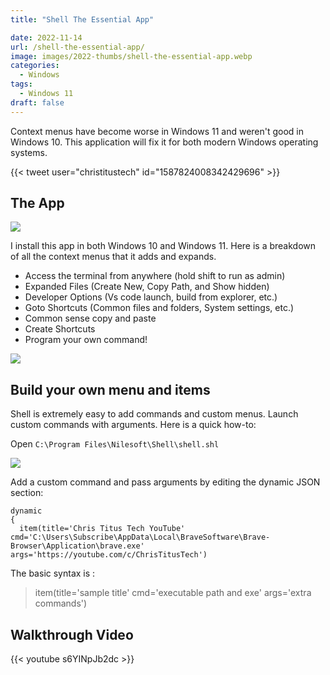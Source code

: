 ```yaml
---
title: "Shell The Essential App"

date: 2022-11-14
url: /shell-the-essential-app/
image: images/2022-thumbs/shell-the-essential-app.webp
categories:
  - Windows
tags:
  - Windows 11
draft: false
---
```

Context menus have become worse in Windows 11 and weren't good in Windows 10. This application will fix it for both modern Windows operating systems. 
<!--more-->

{{< tweet user="christitustech" id="1587824008342429696" >}}

## The App

![](/images/2022/shell-the-essential-app/shell.webp)

I install this app in both Windows 10 and Windows 11. Here is a breakdown of all the context menus that it adds and expands.

- Access the terminal from anywhere (hold shift to run as admin)
- Expanded Files (Create New, Copy Path, and Show hidden)
- Developer Options (Vs code launch, build from explorer, etc.)
- Goto Shortcuts (Common files and folders, System settings, etc.)
- Common sense copy and paste
- Create Shortcuts
- Program your own command!

![](/images/2022/shell-the-essential-app/menu.webp)

## Build your own menu and items

Shell is extremely easy to add commands and custom menus. Launch custom commands with arguments. Here is a quick how-to:

Open `C:\Program Files\Nilesoft\Shell\shell.shl`

![](/images/2022/shell-the-essential-app/shl.webp)

Add a custom command and pass arguments by editing the dynamic JSON section:

```
dynamic 
{
  item(title='Chris Titus Tech YouTube' cmd='C:\Users\Subscribe\AppData\Local\BraveSoftware\Brave-Browser\Application\brave.exe' args='https://youtube.com/c/ChrisTitusTech')
```

The basic syntax is :

> item(title='sample title' cmd='executable path and exe' args='extra commands')


## Walkthrough Video

{{< youtube s6YINpJb2dc >}}
